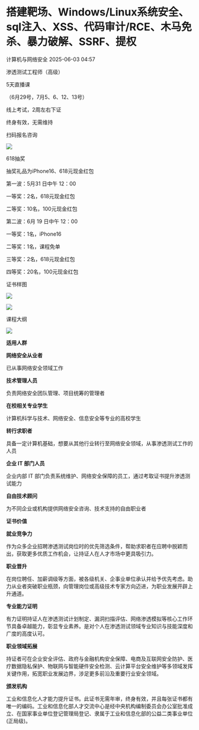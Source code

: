 #  搭建靶场、Windows/Linux系统安全、sql注入、XSS、代码审计/RCE、木马免杀、暴力破解、SSRF、提权   
 计算机与网络安全   2025-06-03 04:57  
  
渗透测试工程师（高级）  
  
5天直播课  
  
（6月29号，7月5、6、12、13号）  
  
线上考试，2周左右下证  
  
终身有效，无需维持  
  
扫码报名咨询  
  
![](https://mmbiz.qpic.cn/sz_mmbiz_jpg/VcRPEU1K2oet2hPwAVN5gmb1WmljvicsuJ26AhvyRZC67Ux3PKfawxUaShOqziaPd0u0EibxlWrzBv78mYbfvDqNQ/640?wx_fmt=jpeg&from=appmsg "")  
  
  
618抽奖  
  
  
抽奖礼品为iPhone16、618元现金红包  
  
第一波：5月31 日中午 12：00  
  
一等奖：2名，618元现金红包  
  
二等奖：10名，100元现金红包  
  
  
第二波：6月 19 日中午 12：00  
  
一等奖：1名，iPhone16  
  
二等奖：1名，课程免单  
  
三等奖：2名，618元现金红包  
  
四等奖：20名，100元现金红包  
  
  
证书样图  
  
![](https://mmbiz.qpic.cn/sz_mmbiz_jpg/VcRPEU1K2ofQHnY3Kxa4jSliawFAtrHB2hP0pL3B2XWxibWF0jrOD4gQ9aCiaRahOhyhLp5h2VJjOxDGJ7AwwH98w/640?wx_fmt=jpeg&from=appmsg "")  
  
![](https://mmbiz.qpic.cn/sz_mmbiz_jpg/VcRPEU1K2ofQHnY3Kxa4jSliawFAtrHB2EGtqzjbzIIGhsibqAa1AabQUkwqIqRmVcvn47zdTv1ym0pm7FgF7npw/640?wx_fmt=jpeg&from=appmsg "")  
  
  
课程大纲  
  
![](https://mmbiz.qpic.cn/sz_mmbiz_jpg/VcRPEU1K2ofQHnY3Kxa4jSliawFAtrHB21sMj2dyabibTFQEXDtWoic4miabp9QicCJ9BVFbcQOFypBlPq4hPleuhxQ/640?wx_fmt=jpeg&from=appmsg "")  
  
  
**适用人群**  
  
**网络安全从业者**  
  
已从事网络安全领域工作  
  
**技术管理人员**  
  
负责网络安全团队管理、项目统筹的管理者  
  
**在校相关专业学生**  
  
计算机科学与技术、网络安全、信息安全等专业的高校学生  
  
**转行求职者**  
  
具备一定计算机基础，想要从其他行业转行至网络安全领域，从事渗透测试工作的人员  
  
**企业 IT 部门人员**  
  
企业内部 IT 部门负责系统维护、网络安全保障的员工，通过考取证书提升渗透测试能力  
  
**自由技术顾问**  
  
为不同企业或机构提供网络安全咨询、技术支持的自由职业者  
  
**证书价值**  
  
**就业竞争力**  
  
作为众多企业招聘渗透测试岗位时的优先筛选条件，帮助求职者在应聘中脱颖而出，获取更多优质工作机会，让持证人在人才市场中更具吸引力。  
  
**职业晋升**  
  
在岗位聘任、加薪调级等方面，被各级机关、企事业单位承认并给予优先考虑。助力从业者突破职业瓶颈，向管理岗位或高级技术专家方向迈进，为职业发展开辟上升通道。  
  
**专业能力证明**  
  
有力证明持证人在渗透测试计划制定、漏洞扫描评估、网络渗透模拟等核心工作环节具备卓越能力，彰显专业素养。是对个人在渗透测试领域专业知识与技能深度和广度的高度认可。  
  
**职业领域拓展**  
  
持证者可在企业安全评估、政府与金融机构安全保障、电商及互联网安全防护、医疗数据隐私保护、物联网与智能硬件安全检测、云计算平台安全维护等多领域发挥关键作用，拓宽职业发展边界，涉足更多前沿及重要行业安全领域。  
  
**颁发机构**  
  
工业和信息化人才能力提升证书。此证书无需年审，终身有效，并且每张证书都有唯一的编码。工业和信息化部人才交流中心是经中央机构编制委员会办公室批准成立、在国家事业单位登记管理局登记、隶属于工业和信息化部的公益二类事业单位(正局级)。  
  
